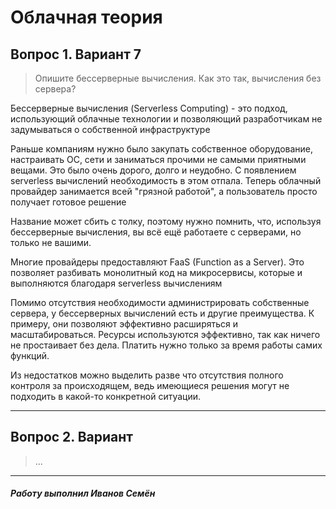 # Облачная теория

## Вопрос 1. Вариант 7
> Опишите бессерверные вычисления. Как это так, вычисления без сервера?

Бессерверные вычисления (Serverless Computing) - это подход, использующий облачные технологии и позволяющий разработчикам не задумываться о собственной инфраструктуре

Раньше компаниям нужно было закупать собственное оборудование, настраивать ОС, сети и заниматься прочими не самыми приятными вещами. Это было очень дорого, долго и неудобно. С появлением serverless вычислений необходимость в этом отпала. Теперь облачный провайдер занимается всей "грязной работой", а пользователь просто получает готовое решение

Название может сбить с толку, поэтому нужно помнить, что, используя бессерверные вычисления, вы всё ещё работаете с серверами, но только не вашими. 

Многие провайдеры предоставляют FaaS (Function as a Server). Это позволяет разбивать монолитный код на микросервисы, которые и выполняются благодаря serverless вычислениям

Помимо отсутствия необходимости администрировать собственные сервера, у бессерверных вычислений есть и другие преимущества. К примеру, они позволяют эффективно расширяться и масштабироваться. Ресурсы используются эффективно, так как ничего не простаивает без дела. Платить нужно только за время работы самих функций. 

Из недостатков можно выделить разве что отсутствия полного контроля за происходящем, ведь имеющиеся решения могут не подходить в какой-то конкретной ситуации.

---
## Вопрос 2. Вариант 
> ...



---
##### Работу выполнил Иванов Семён
